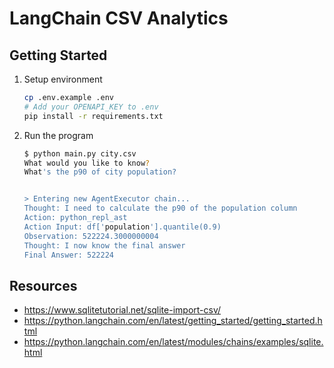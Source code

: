 # LangChain CSV Analytics

## Getting Started

1. Setup environment

   ```sh
   cp .env.example .env
   # Add your OPENAPI_KEY to .env
   pip install -r requirements.txt
   ```

1. Run the program

   ```sh
   $ python main.py city.csv
   What would you like to know?
   What's the p90 of city population?
   
   
   > Entering new AgentExecutor chain...
   Thought: I need to calculate the p90 of the population column
   Action: python_repl_ast
   Action Input: df['population'].quantile(0.9)
   Observation: 522224.3000000004
   Thought: I now know the final answer
   Final Answer: 522224
   ```

## Resources

- <https://www.sqlitetutorial.net/sqlite-import-csv/>
- <https://python.langchain.com/en/latest/getting_started/getting_started.html>
- <https://python.langchain.com/en/latest/modules/chains/examples/sqlite.html>
